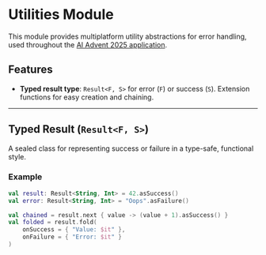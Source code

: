 # Utilities Module

This module provides multiplatform utility abstractions for error handling, used throughout the [AI Advent 2025 application](../../README.md).

## Features
- **Typed result type**: `Result<F, S>` for error (`F`) or success (`S`). Extension functions for easy creation and chaining.

---

## Typed Result (`Result<F, S>`)  
A sealed class for representing success or failure in a type-safe, functional style.

### Example
```kotlin
val result: Result<String, Int> = 42.asSuccess()
val error: Result<String, Int> = "Oops".asFailure()

val chained = result.next { value -> (value + 1).asSuccess() }
val folded = result.fold(
    onSuccess = { "Value: $it" },
    onFailure = { "Error: $it" }
)
```
